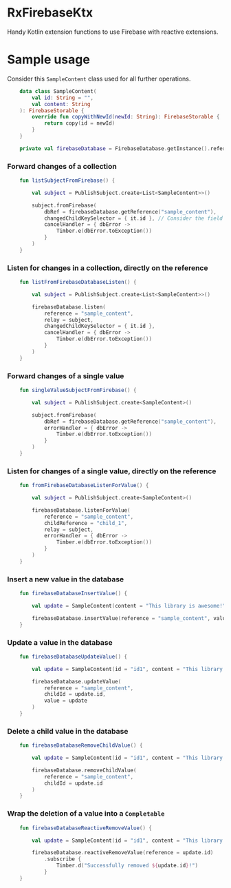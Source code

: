 # RxFirebaseKtx

Handy Kotlin extension functions to use Firebase with reactive extensions.

# Sample usage

Consider this `SampleContent` class used for all further operations.
```Kotlin
    data class SampleContent(
        val id: String = "",
        val content: String
    ): FirebaseStorable {
        override fun copyWithNewId(newId: String): FirebaseStorable {
            return copy(id = newId)
        }
    }

    private val firebaseDatabase = FirebaseDatabase.getInstance().reference.database

```

### Forward changes of a collection
```Kotlin
    fun listSubjectFromFirebase() {

        val subject = PublishSubject.create<List<SampleContent>>()

        subject.fromFirebase(
            dbRef = firebaseDatabase.getReference("sample_content"),
            changedChildKeySelector = { it.id }, // Consider the field id as unique for SampleContent
            cancelHandler = { dbError ->
                Timber.e(dbError.toException())
            }
        )
    }
```
### Listen for changes in a collection, directly on the reference
```Kotlin
    fun listFromFirebaseDatabaseListen() {

        val subject = PublishSubject.create<List<SampleContent>>()

        firebaseDatabase.listen(
            reference = "sample_content",
            relay = subject,
            changedChildKeySelector = { it.id },
            cancelHandler = { dbError ->
                Timber.e(dbError.toException())
            }
        )
    }
```

### Forward changes of a single value
```Kotlin
    fun singleValueSubjectFromFirebase() {

        val subject = PublishSubject.create<SampleContent>()

        subject.fromFirebase(
            dbRef = firebaseDatabase.getReference("sample_content"),
            errorHandler = { dbError ->
                Timber.e(dbError.toException())
            }
        )
    }
```

### Listen for changes of a single value, directly on the reference
```Kotlin
    fun fromFirebaseDatabaseListenForValue() {

        val subject = PublishSubject.create<SampleContent>()

        firebaseDatabase.listenForValue(
            reference = "sample_content",
            childReference = "child_1",
            relay = subject,
            errorHandler = { dbError ->
                Timber.e(dbError.toException())
            }
        )
    }
```

### Insert a new value in the database
```Kotlin
    fun firebaseDatabaseInsertValue() {

        val update = SampleContent(content = "This library is awesome!")

        firebaseDatabase.insertValue(reference = "sample_content", value = update)
    }
```

### Update a value in the database
```Kotlin
    fun firebaseDatabaseUpdateValue() {

        val update = SampleContent(id = "id1", content = "This library is awesome!")

        firebaseDatabase.updateValue(
            reference = "sample_content",
            childId = update.id,
            value = update
        )
    }
```

### Delete a child value in the database
```Kotlin
    fun firebaseDatabaseRemoveChildValue() {

        val update = SampleContent(id = "id1", content = "This library is awesome!")

        firebaseDatabase.removeChildValue(
            reference = "sample_content",
            childId = update.id
        )
    }
```

### Wrap the deletion of a value into a `Completable`

```Kotlin
    fun firebaseDatabaseReactiveRemoveValue() {

        val update = SampleContent(id = "id1", content = "This library is awesome!")

        firebaseDatabase.reactiveRemoveValue(reference = update.id)
            .subscribe {
                Timber.d("Successfully removed ${update.id}!")
            }
    }
```
